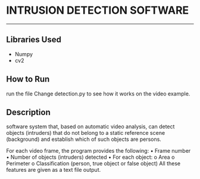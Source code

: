 # INTRUSION DETECTION SOFTWARE

<hr>


## Libraries Used

- Numpy
- cv2

## How to Run

run the file Change detection.py to see how it works on the video example.

## Description

software system that, based on automatic video analysis, can detect objects (intruders) that do not belong to a static reference scene (background) and establish which of such objects are persons.

For each video frame, the program provides the following:
• Frame number
• Number of objects (intruders) detected
• For each object:
o Area
o Perimeter
o Classification (person, true object or false object)
All these features are given as a text file output.
